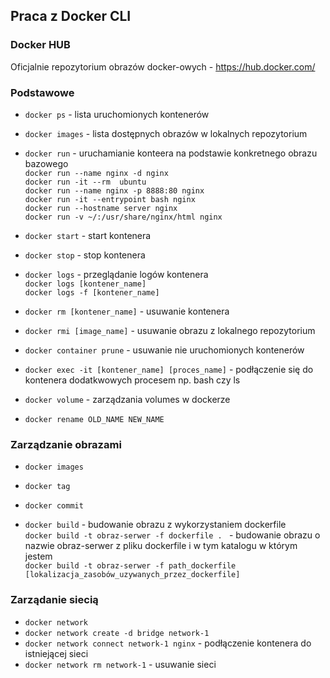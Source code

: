 ## Praca z Docker CLI

### Docker HUB
Oficjalnie repozytorium obrazów docker-owych - https://hub.docker.com/


### Podstawowe
- `docker ps` - lista uruchomionych kontenerów
- `docker images` - lista dostępnych obrazów w lokalnych repozytorium

- `docker run` - uruchamianie konteera na podstawie konkretnego obrazu bazowego </br>
`docker run --name nginx -d nginx` </br>
`docker run -it --rm  ubuntu`</br>
`docker run --name nginx -p 8888:80 nginx` </br>
`docker run -it --entrypoint bash nginx` </br>
`docker run --hostname server nginx` </br>
`docker run -v ~/:/usr/share/nginx/html nginx`



- `docker start` - start kontenera
- `docker stop` - stop kontenera


- `docker logs` - przeglądanie logów kontenera </br>
`docker logs [kontener_name]` </br>
`docker logs -f [kontener_name]`

- `docker rm [kontener_name]` - usuwanie kontenera 
- `docker rmi [image_name]` - usuwanie obrazu z lokalnego repozytorium
- `docker container prune` - usuwanie nie uruchomionych kontenerów

- `docker exec -it [kontener_name] [proces_name]` - podłączenie się do kontenera dodatkwowych procesem np. bash czy ls 

- `docker volume` - zarządzania volumes w dockerze

- `docker rename OLD_NAME NEW_NAME`

### Zarządzanie obrazami
- `docker images`
- `docker tag`
- `docker commit`

- `docker build` - budowanie obrazu z wykorzystaniem dockerfile </br>
`docker build -t obraz-serwer -f dockerfile . ` - budowanie obrazu o nazwie obraz-serwer z pliku dockerfile i w tym katalogu w którym jestem </br>
`docker build -t obraz-serwer -f path_dockerfile  [lokalizacja_zasobów_uzywanych_przez_dockerfile]`

### Zarządanie siecią
- `docker network`
- `docker network create -d bridge network-1`
- `docker network connect network-1 nginx` - podłączenie kontenera do istniejącej sieci
- `docker network rm network-1` - usuwanie sieci




